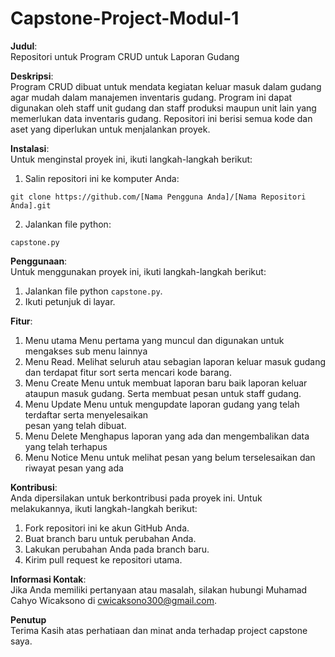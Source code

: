 # Capstone-Project-Modul-1
**Judul**:  
Repositori untuk Program CRUD untuk Laporan Gudang

**Deskripsi**:  
Program CRUD dibuat untuk mendata kegiatan keluar masuk dalam gudang agar mudah dalam manajemen inventaris gudang. Program ini dapat digunakan oleh staff unit gudang dan staff produksi maupun unit lain yang memerlukan data inventaris gudang. Repositori ini berisi semua kode dan aset yang diperlukan untuk menjalankan proyek.

**Instalasi**:  
Untuk menginstal proyek ini, ikuti langkah-langkah berikut:
1. Salin repositori ini ke komputer Anda:
```
git clone https://github.com/[Nama Pengguna Anda]/[Nama Repositori Anda].git
```
2. Jalankan file python:
```
capstone.py
```

**Penggunaan**:  
Untuk menggunakan proyek ini, ikuti langkah-langkah berikut:
1. Jalankan file python `capstone.py`.
2. Ikuti petunjuk di layar.

**Fitur**:  
1. Menu utama
   Menu pertama yang muncul dan digunakan untuk mengakses sub menu lainnya
2. Menu Read.
   Melihat seluruh atau sebagian laporan keluar masuk gudang dan terdapat fitur 
   sort serta mencari kode barang. 
3. Menu Create
   Menu untuk membuat laporan baru baik laporan keluar ataupun masuk gudang. Serta 
   membuat pesan untuk staff gudang.
4. Menu Update
   Menu untuk mengupdate laporan gudang yang telah terdaftar serta menyelesaikan   
   pesan yang telah dibuat.
5. Menu Delete
   Menghapus laporan yang ada dan mengembalikan data yang telah terhapus
6. Menu Notice
   Menu untuk melihat pesan yang belum terselesaikan dan riwayat pesan yang ada

**Kontribusi**:  
Anda dipersilakan untuk berkontribusi pada proyek ini. Untuk melakukannya, ikuti langkah-langkah berikut:
1. Fork repositori ini ke akun GitHub Anda.
2. Buat branch baru untuk perubahan Anda.
3. Lakukan perubahan Anda pada branch baru.
4. Kirim pull request ke repositori utama.

**Informasi Kontak**:  
Jika Anda memiliki pertanyaan atau masalah, silakan hubungi Muhamad Cahyo Wicaksono di cwicaksono300@gmail.com.

**Penutup**  
Terima Kasih atas perhatiaan dan minat anda terhadap project capstone saya.
